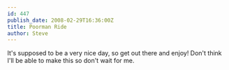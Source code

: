 ```yaml
---
id: 447
publish_date: 2008-02-29T16:36:00Z
title: Poorman Ride
author: Steve
---
```

It's supposed to be a very nice day, so get out there and enjoy! Don't think I'll be able to make this so don't wait for me.